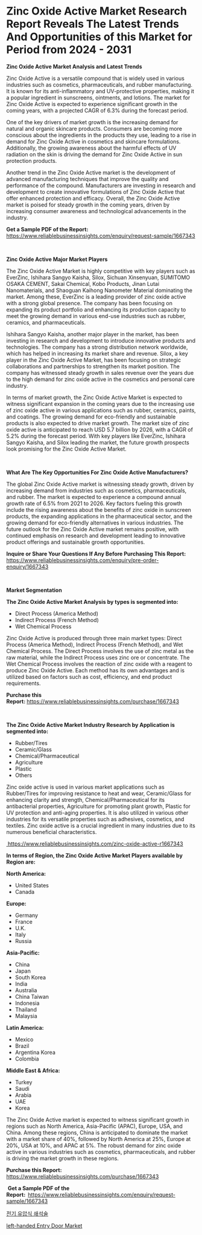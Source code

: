<p><h1>Zinc Oxide Active Market Research Report Reveals The Latest Trends And Opportunities of this Market for Period from 2024 - 2031</h1></p><p><strong>Zinc Oxide Active Market Analysis and Latest Trends</strong></p>
<p><p>Zinc Oxide Active is a versatile compound that is widely used in various industries such as cosmetics, pharmaceuticals, and rubber manufacturing. It is known for its anti-inflammatory and UV-protective properties, making it a popular ingredient in sunscreens, ointments, and lotions. The market for Zinc Oxide Active is expected to experience significant growth in the coming years, with a projected CAGR of 6.3% during the forecast period.</p><p>One of the key drivers of market growth is the increasing demand for natural and organic skincare products. Consumers are becoming more conscious about the ingredients in the products they use, leading to a rise in demand for Zinc Oxide Active in cosmetics and skincare formulations. Additionally, the growing awareness about the harmful effects of UV radiation on the skin is driving the demand for Zinc Oxide Active in sun protection products.</p><p>Another trend in the Zinc Oxide Active market is the development of advanced manufacturing techniques that improve the quality and performance of the compound. Manufacturers are investing in research and development to create innovative formulations of Zinc Oxide Active that offer enhanced protection and efficacy. Overall, the Zinc Oxide Active market is poised for steady growth in the coming years, driven by increasing consumer awareness and technological advancements in the industry.</p></p>
<p><strong>Get a Sample PDF of the Report:&nbsp;</strong> <a href="https://www.reliablebusinessinsights.com/enquiry/request-sample/1667343">https://www.reliablebusinessinsights.com/enquiry/request-sample/1667343</a></p>
<p>&nbsp;</p>
<p><strong>Zinc Oxide Active Major Market Players</strong></p>
<p><p>The Zinc Oxide Active Market is highly competitive with key players such as EverZinc, Ishihara Sangyo Kaisha, Silox, Sichuan Xinsenyuan, SUMITOMO OSAKA CEMENT, Sakai Chemical, Kobo Products, Jinan Lutai Nanomaterials, and Shaoguan Kaihong Nanometer Material dominating the market. Among these, EverZinc is a leading provider of zinc oxide active with a strong global presence. The company has been focusing on expanding its product portfolio and enhancing its production capacity to meet the growing demand in various end-use industries such as rubber, ceramics, and pharmaceuticals.</p><p>Ishihara Sangyo Kaisha, another major player in the market, has been investing in research and development to introduce innovative products and technologies. The company has a strong distribution network worldwide, which has helped in increasing its market share and revenue. Silox, a key player in the Zinc Oxide Active Market, has been focusing on strategic collaborations and partnerships to strengthen its market position. The company has witnessed steady growth in sales revenue over the years due to the high demand for zinc oxide active in the cosmetics and personal care industry.</p><p>In terms of market growth, the Zinc Oxide Active Market is expected to witness significant expansion in the coming years due to the increasing use of zinc oxide active in various applications such as rubber, ceramics, paints, and coatings. The growing demand for eco-friendly and sustainable products is also expected to drive market growth. The market size of zinc oxide active is anticipated to reach USD 5.7 billion by 2026, with a CAGR of 5.2% during the forecast period. With key players like EverZinc, Ishihara Sangyo Kaisha, and Silox leading the market, the future growth prospects look promising for the Zinc Oxide Active Market.</p></p>
<p>&nbsp;</p>
<p><strong>What Are The Key Opportunities For Zinc Oxide Active Manufacturers?</strong></p>
<p><p>The global Zinc Oxide Active market is witnessing steady growth, driven by increasing demand from industries such as cosmetics, pharmaceuticals, and rubber. The market is expected to experience a compound annual growth rate of 6.5% from 2021 to 2026. Key factors fueling this growth include the rising awareness about the benefits of zinc oxide in sunscreen products, the expanding applications in the pharmaceutical sector, and the growing demand for eco-friendly alternatives in various industries. The future outlook for the Zinc Oxide Active market remains positive, with continued emphasis on research and development leading to innovative product offerings and sustainable growth opportunities.</p></p>
<p><strong>Inquire or Share Your Questions If Any Before Purchasing This Report:</strong> <a href="https://www.reliablebusinessinsights.com/enquiry/pre-order-enquiry/1667343">https://www.reliablebusinessinsights.com/enquiry/pre-order-enquiry/1667343</a></p>
<p>&nbsp;</p>
<p><strong>Market Segmentation</strong></p>
<p><strong>The Zinc Oxide Active Market Analysis by types is segmented into:</strong></p>
<p><ul><li>Direct Process (America Method)</li><li>Indirect Process (French Method)</li><li>Wet Chemical Process</li></ul></p>
<p><p>Zinc Oxide Active is produced through three main market types: Direct Process (America Method), Indirect Process (French Method), and Wet Chemical Process. The Direct Process involves the use of zinc metal as the raw material, while the Indirect Process uses zinc ore or concentrate. The Wet Chemical Process involves the reaction of zinc oxide with a reagent to produce Zinc Oxide Active. Each method has its own advantages and is utilized based on factors such as cost, efficiency, and end product requirements.</p></p>
<p><strong>Purchase this Report:&nbsp;</strong><a href="https://www.reliablebusinessinsights.com/purchase/1667343">https://www.reliablebusinessinsights.com/purchase/1667343</a></p>
<p>&nbsp;</p>
<p><strong>The Zinc Oxide Active Market Industry Research by Application is segmented into:</strong></p>
<p><ul><li>Rubber/Tires</li><li>Ceramic/Glass</li><li>Chemical/Pharmaceutical</li><li>Agriculture</li><li>Plastic</li><li>Others</li></ul></p>
<p><p>Zinc oxide active is used in various market applications such as Rubber/Tires for improving resistance to heat and wear, Ceramic/Glass for enhancing clarity and strength, Chemical/Pharmaceutical for its antibacterial properties, Agriculture for promoting plant growth, Plastic for UV protection and anti-aging properties. It is also utilized in various other industries for its versatile properties such as adhesives, cosmetics, and textiles. Zinc oxide active is a crucial ingredient in many industries due to its numerous beneficial characteristics.</p></p>
<p><a href="https://www.reliablebusinessinsights.com/zinc-oxide-active-r1667343">&nbsp;https://www.reliablebusinessinsights.com/zinc-oxide-active-r1667343</a></p>
<p><strong>In terms of Region, the Zinc Oxide Active Market Players available by Region are:</strong></p>
<p>
    <p> <strong> North America: </strong>
        <ul>
            <li>United States</li>
            <li>Canada</li>
        </ul>
        </p> 
    <p> <strong> Europe: </strong>
        <ul>
            <li>Germany</li>
            <li>France</li>
            <li>U.K.</li>
            <li>Italy</li>
            <li>Russia</li>
        </ul>
        </p> 
    <p> <strong> Asia-Pacific: </strong>
        <ul>
            <li>China</li>
            <li>Japan</li>
            <li>South Korea</li>
            <li>India</li>
            <li>Australia</li>
            <li>China Taiwan</li>
            <li>Indonesia</li>
            <li>Thailand</li>
            <li>Malaysia</li>
        </ul>
        </p> 
    <p> <strong> Latin America: </strong>
        <ul>
            <li>Mexico</li>
            <li>Brazil</li>
            <li>Argentina Korea</li>
            <li>Colombia</li>
        </ul>
        </p> 
    <p> <strong> Middle East & Africa: </strong>
        <ul>
            <li>Turkey</li>
            <li>Saudi</li>
            <li>Arabia</li>
            <li>UAE</li>
            <li>Korea</li>
        </ul>
    </p>
    </p>
<p><p>The Zinc Oxide Active market is expected to witness significant growth in regions such as North America, Asia-Pacific (APAC), Europe, USA, and China. Among these regions, China is anticipated to dominate the market with a market share of 40%, followed by North America at 25%, Europe at 20%, USA at 10%, and APAC at 5%. The robust demand for zinc oxide active in various industries such as cosmetics, pharmaceuticals, and rubber is driving the market growth in these regions.</p></p>
<p><strong>Purchase this Report: </strong><a href="https://www.reliablebusinessinsights.com/purchase/1667343">https://www.reliablebusinessinsights.com/purchase/1667343</a></p>
<p>&nbsp;<strong>Get a Sample PDF of the Report:&nbsp;&nbsp;</strong><a href="https://www.reliablebusinessinsights.com/enquiry/request-sample/1667343">https://www.reliablebusinessinsights.com/enquiry/request-sample/1667343</a></p>
<p><strong></strong></p>
<p><p><a href="https://github.com/sougarounis/Market-Research-Report-List-5/blob/main/48304117861.md">전기 유압식 쇄석술</a></p><p><a href="https://github.com/yazulaeha/Market-Research-Report-List-1/blob/main/left-handed-entry-door-market.md">left-handed Entry Door Market</a></p></p>